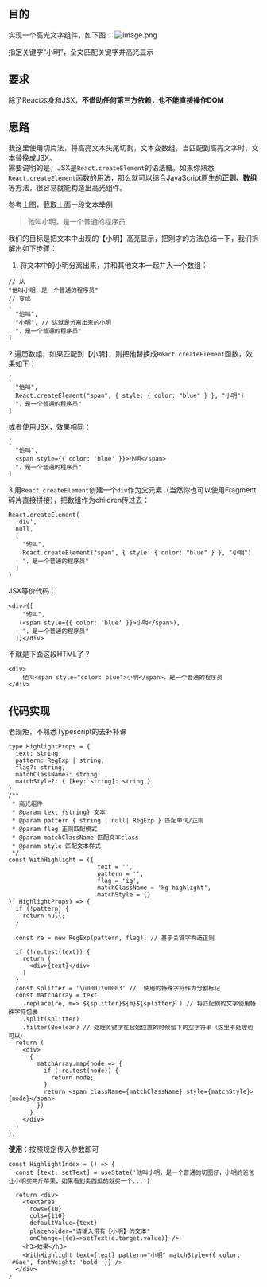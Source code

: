 ## 目的  
实现一个高光文字组件，如下图：
![image.png](https://upload-images.jianshu.io/upload_images/3132311-0c5c89f325bf3bac.png?imageMogr2/auto-orient/strip%7CimageView2/2/w/1240)

指定关键字“小明”，全文匹配关键字并高光显示

## 要求
除了React本身和JSX，**不借助任何第三方依赖，也不能直接操作DOM**
## 思路
我这里使用切片法，将高亮文本头尾切割，文本变数组，当匹配到高亮文字时，文本替换成JSX。  
需要说明的是，JSX是`React.createElement`的语法糖。如果你熟悉`React.createElement`函数的用法，那么就可以结合JavaScript原生的**正则、数组**等方法，很容易就能构造出高光组件。

参考上图，截取上面一段文本举例
> 他叫小明，是一个普通的程序员

我们的目标是把文本中出现的【小明】高亮显示，把刚才的方法总结一下，我们拆解出如下步骤：
1. 将文本中的小明分离出来，并和其他文本一起并入一个数组：
```
// 从
"他叫小明，是一个普通的程序员"
// 变成
[
  "他叫",
  "小明", // 这就是分离出来的小明
  "，是一个普通的程序员"
]
```
2.遍历数组，如果匹配到【小明】，则把他替换成`React.createElement`函数，效果如下：
```
[
  "他叫",
  React.createElement("span", { style: { color: "blue" } }, "小明")
  "，是一个普通的程序员"
]
```
或者使用JSX，效果相同：
```
[
  "他叫",
  <span style={{ color: 'blue' }}>小明</span>
  "，是一个普通的程序员"
]
```
3.用`React.createElement`创建一个`div`作为父元素（当然你也可以使用Fragment碎片直接拼接），把数组作为children传过去：
```
React.createElement(
  'div',
  null,
  [
    "他叫",
    React.createElement("span", { style: { color: "blue" } }, "小明")
    "，是一个普通的程序员"
  ]
)
```
JSX等价代码：
```
<div>{[
    "他叫",
   (<span style={{ color: 'blue' }}>小明</span>),
    "，是一个普通的程序员"
  ]}</div>
```

不就是下面这段HTML了？
```
<div>
    他叫<span style="color: blue">小明</span>，是一个普通的程序员
</div>
```

## 代码实现
老规矩，不熟悉Typescript的去补补课
```
type HighlightProps = {
  text: string,
  pattern: RegExp | string,
  flag?: string,
  matchClassName?: string,
  matchStyle?: { [key: string]: string }
}
/**
 * 高光组件
 * @param text {string} 文本
 * @param pattern { string | null| RegExp } 匹配单词/正则
 * @param flag 正则匹配模式
 * @param matchClassName 匹配文本class
 * @param style 匹配文本样式
 */
const WithHighlight = ({
                         text = '',
                         pattern = '',
                         flag = 'ig',
                         matchClassName = 'kg-highlight',
                         matchStyle = {}
}: HighlightProps) => {
  if (!pattern) {
    return null;
  }

  const re = new RegExp(pattern, flag); // 基于关键字构造正则

  if (!re.test(text)) {
    return (
      <div>{text}</div>
    )
  }
  const splitter = '\u0001\u0003' //  使用的特殊字符作为分割标记
  const matchArray = text
    .replace(re, m=>`${splitter}${m}${splitter}`) // 将匹配到的文字使用特殊字符包裹
    .split(splitter)
    .filter(Boolean) // 处理关键字在起始位置的时候留下的空字符串（这里不处理也可以）
  return (
    <div>
      {
        matchArray.map(node => {
          if (!re.test(node)) {
            return node;
          }
          return <span className={matchClassName} style={matchStyle}>{node}</span>
        })
      }
    </div>
  )
};
```

**使用**：按照规定传入参数即可
```
const HighlightIndex = () => {
  const [text, setText] = useState('他叫小明，是一个普通的切图仔，小明的爸爸让小明买两斤苹果，如果看到卖西瓜的就买一个...')

  return <div>
    <textarea
      rows={10}
      cols={110}
      defaultValue={text}
      placeholder="请输入带有【小明】的文本"
      onChange={(e)=>setText(e.target.value)} />
    <h3>效果</h3>
    <WithHighlight text={text} pattern="小明" matchStyle={{ color: '#6ae', fontWeight: 'bold' }} />
  </div>
}
```
